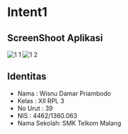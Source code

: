 # Intent1

## ScreenShoot Aplikasi
![1 1](https://cloud.githubusercontent.com/assets/22207275/20033472/d7c26ce4-a3d3-11e6-851e-a9b6b6235bb9.png)
![1 2](https://cloud.githubusercontent.com/assets/22207275/20033473/d7f4c6a8-a3d3-11e6-9bc5-a5e665507bb0.png)

## Identitas 
* Nama : Wisnu Damar Priambodo
* Kelas : XII RPL 3
* No Urut : 39
* NIS : 4462/1360.063
* Nama Sekolah: SMK Telkom Malang
